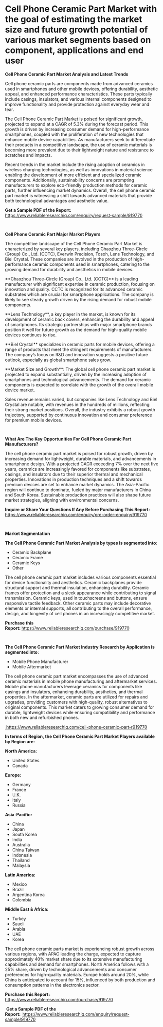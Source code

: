 <p><h1>Cell Phone Ceramic Part Market with the goal of estimating the market size and future growth potential of various market segments based on component, applications and end user</h1></p><p><strong>Cell Phone Ceramic Part Market Analysis and Latest Trends</strong></p>
<p><p>Cell phone ceramic parts are components made from advanced ceramics used in smartphones and other mobile devices, offering durability, aesthetic appeal, and enhanced performance characteristics. These parts typically include casings, insulators, and various internal components designed to improve functionality and provide protection against everyday wear and tear.</p><p>The Cell Phone Ceramic Part Market is poised for significant growth, projected to expand at a CAGR of 5.3% during the forecast period. This growth is driven by increasing consumer demand for high-performance smartphones, coupled with the proliferation of new technologies that enhance mobile device capabilities. As manufacturers seek to differentiate their products in a competitive landscape, the use of ceramic materials is becoming more prevalent due to their lightweight nature and resistance to scratches and impacts.</p><p>Recent trends in the market include the rising adoption of ceramics in wireless charging technologies, as well as innovations in material science enabling the development of more efficient and specialized ceramic components. Additionally, sustainability concerns are prompting manufacturers to explore eco-friendly production methods for ceramic parts, further influencing market dynamics. Overall, the cell phone ceramic part market is witnessing a shift towards advanced materials that provide both technological advantages and aesthetic value.</p></p>
<p><strong>Get a Sample PDF of the Report:&nbsp;</strong> <a href="https://www.reliableresearchiq.com/enquiry/request-sample/919770?utm_campaign=3448&utm_medium=2&utm_source=Github&utm_content=ia&utm_term=18042025&utm_id=cell-phone-ceramic-part">https://www.reliableresearchiq.com/enquiry/request-sample/919770</a></p>
<p>&nbsp;</p>
<p><strong>Cell Phone Ceramic Part Major Market Players</strong></p>
<p><p>The competitive landscape of the Cell Phone Ceramic Part Market is characterized by several key players, including Chaozhou Three-Circle (Group) Co., Ltd. (CCTC), Everwin Precision, Tosoh, Lens Technology, and Biel Crystal. These companies are involved in the production of high-performance ceramic components used in smartphones, catering to the growing demand for durability and aesthetics in mobile devices.</p><p>**Chaozhou Three-Circle (Group) Co., Ltd. (CCTC)** is a leading manufacturer with significant expertise in ceramic production, focusing on innovation and quality. CCTC is recognized for its advanced ceramic substrates which are crucial for smartphone applications. The company is likely to see steady growth driven by the rising demand for robust mobile components.</p><p>**Lens Technology**, a key player in the market, is known for its development of ceramic back covers, enhancing the durability and appeal of smartphones. Its strategic partnerships with major smartphone brands position it well for future growth as the demand for high-quality mobile devices continues to rise.</p><p>**Biel Crystal** specializes in ceramic parts for mobile devices, offering a range of products that meet the stringent requirements of manufacturers. The company’s focus on R&D and innovation suggests a positive future outlook, especially as global smartphone sales grow.</p><p>**Market Size and Growth**: The global cell phone ceramic part market is projected to expand substantially, driven by the increasing adoption of smartphones and technological advancements. The demand for ceramic components is expected to correlate with the growth of the overall mobile device market.</p><p>Sales revenue remains varied, but companies like Lens Technology and Biel Crystal are notable, with revenues in the hundreds of millions, reflecting their strong market positions. Overall, the industry exhibits a robust growth trajectory, supported by continuous innovation and consumer preference for premium mobile devices.</p></p>
<p>&nbsp;</p>
<p><strong>What Are The Key Opportunities For Cell Phone Ceramic Part Manufacturers?</strong></p>
<p><p>The cell phone ceramic part market is poised for robust growth, driven by increasing demand for lightweight, durable materials, and advancements in smartphone design. With a projected CAGR exceeding 7% over the next five years, ceramics are increasingly favored for components like substrates, casings, and insulators due to their superior thermal and mechanical properties. Innovations in production techniques and a shift towards premium devices are set to enhance market dynamics. The Asia-Pacific region will continue to dominate, fueled by major manufacturers in China and South Korea. Sustainable production practices will also shape future market strategies, aligning with environmental concerns.</p></p>
<p><strong>Inquire or Share Your Questions If Any Before Purchasing This Report:</strong> <a href="https://www.reliableresearchiq.com/enquiry/pre-order-enquiry/919770?utm_campaign=3448&utm_medium=2&utm_source=Github&utm_content=ia&utm_term=18042025&utm_id=cell-phone-ceramic-part">https://www.reliableresearchiq.com/enquiry/pre-order-enquiry/919770</a></p>
<p>&nbsp;</p>
<p><strong>Market Segmentation</strong></p>
<p><strong>The Cell Phone Ceramic Part Market Analysis by types is segmented into:</strong></p>
<p><ul><li>Ceramic Backplane</li><li>Ceramic Frame</li><li>Ceramic Keys</li><li>Other</li></ul></p>
<p><p>The cell phone ceramic part market includes various components essential for device functionality and aesthetics. Ceramic backplanes provide structural support and thermal insulation, enhancing durability. Ceramic frames offer protection and a sleek appearance while contributing to signal transmission. Ceramic keys, used in touchscreens and buttons, ensure responsive tactile feedback. Other ceramic parts may include decorative elements or internal supports, all contributing to the overall performance, design, and longevity of cell phones in an increasingly competitive market.</p></p>
<p><strong>Purchase this Report:&nbsp;</strong><a href="https://www.reliableresearchiq.com/purchase/919770?utm_campaign=3448&utm_medium=2&utm_source=Github&utm_content=ia&utm_term=18042025&utm_id=cell-phone-ceramic-part">https://www.reliableresearchiq.com/purchase/919770</a></p>
<p>&nbsp;</p>
<p><strong>The Cell Phone Ceramic Part Market Industry Research by Application is segmented into:</strong></p>
<p><ul><li>Mobile Phone Manufacturer</li><li>Mobile Aftermarket</li></ul></p>
<p><p>The cell phone ceramic part market encompasses the use of advanced ceramic materials in mobile phone manufacturing and aftermarket services. Mobile phone manufacturers leverage ceramics for components like casings and insulators, enhancing durability, aesthetics, and thermal properties. In the aftermarket, ceramic parts are utilized for repairs and upgrades, providing customers with high-quality, robust alternatives to original components. This market caters to growing consumer demand for durable, lightweight devices while ensuring compatibility and performance in both new and refurbished phones.</p></p>
<p><a href="https://www.reliableresearchiq.com/cell-phone-ceramic-part-r919770?utm_campaign=3448&utm_medium=2&utm_source=Github&utm_content=ia&utm_term=18042025&utm_id=cell-phone-ceramic-part">&nbsp;https://www.reliableresearchiq.com/cell-phone-ceramic-part-r919770</a></p>
<p><strong>In terms of Region, the Cell Phone Ceramic Part Market Players available by Region are:</strong></p>
<p>
    <p> <strong> North America: </strong>
        <ul>
            <li>United States</li>
            <li>Canada</li>
        </ul>
        </p> 
    <p> <strong> Europe: </strong>
        <ul>
            <li>Germany</li>
            <li>France</li>
            <li>U.K.</li>
            <li>Italy</li>
            <li>Russia</li>
        </ul>
        </p> 
    <p> <strong> Asia-Pacific: </strong>
        <ul>
            <li>China</li>
            <li>Japan</li>
            <li>South Korea</li>
            <li>India</li>
            <li>Australia</li>
            <li>China Taiwan</li>
            <li>Indonesia</li>
            <li>Thailand</li>
            <li>Malaysia</li>
        </ul>
        </p> 
    <p> <strong> Latin America: </strong>
        <ul>
            <li>Mexico</li>
            <li>Brazil</li>
            <li>Argentina Korea</li>
            <li>Colombia</li>
        </ul>
        </p> 
    <p> <strong> Middle East & Africa: </strong>
        <ul>
            <li>Turkey</li>
            <li>Saudi</li>
            <li>Arabia</li>
            <li>UAE</li>
            <li>Korea</li>
        </ul>
    </p>
    </p>
<p><p>The cell phone ceramic parts market is experiencing robust growth across various regions, with APAC leading the charge, expected to capture approximately 40% market share due to its extensive manufacturing capabilities and demand for smartphones. North America follows with a 25% share, driven by technological advancements and consumer preferences for high-quality materials. Europe holds around 20%, while China is anticipated to account for 15%, influenced by both production and consumption patterns in the electronics sector.</p></p>
<p><strong>Purchase this Report: </strong><a href="https://www.reliableresearchiq.com/purchase/919770?utm_campaign=3448&utm_medium=2&utm_source=Github&utm_content=ia&utm_term=18042025&utm_id=cell-phone-ceramic-part">https://www.reliableresearchiq.com/purchase/919770</a></p>
<p>&nbsp;<strong>Get a Sample PDF of the Report:&nbsp;&nbsp;</strong><a href="https://www.reliableresearchiq.com/enquiry/request-sample/919770?utm_campaign=3448&utm_medium=2&utm_source=Github&utm_content=ia&utm_term=18042025&utm_id=cell-phone-ceramic-part">https://www.reliableresearchiq.com/enquiry/request-sample/919770</a></p>
<p><strong></strong></p>
<p><p></p><p></p><p></p></p>